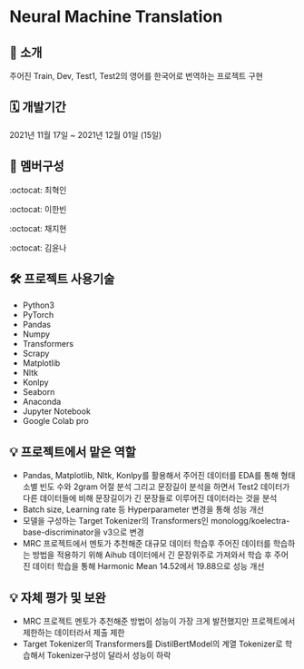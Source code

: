 # Neural Machine Translation

📌 소개
--
주어진 Train, Dev, Test1, Test2의 영어를 한국어로 번역하는 프로젝트 구현


🗓 개발기간
--
2021년 11월 17일 ~ 2021년 12월 01일 (15일)


🧙 멤버구성
--
:octocat: 최혁인

:octocat: 이한빈

:octocat: 채지현

:octocat: 김윤나


🛠 프로젝트 사용기술
--
* Python3
* PyTorch
* Pandas
* Numpy
* Transformers
* Scrapy
* Matplotlib
* Nltk
* Konlpy
* Seaborn
* Anaconda
* Jupyter Notebook
* Google Colab pro



💡 프로젝트에서 맡은 역할
--
* Pandas, Matplotlib, Nltk, Konlpy를 활용해서 주어진 데이터를 EDA를 통해 형태소별 빈도 수와 2gram 어절 분석 그리고 문장길이 분석을 하면서 Test2 데이터가 다른 데이터들에 비해 문장길이가 긴 문장들로 이루어진 데이터라는 것을 분석
* Batch size, Learning rate 등 Hyperparameter 변경을 통해 성능 개선
* 모델을 구성하는 Target Tokenizer의 Transformers인 monologg/koelectra-base-discriminator을 v3으로 변경
* MRC 프로젝트에서 멘토가 추천해준 대규모 데이터 학습후 주어진 데이터를 학습하는 방법을 적용하기 위해 Aihub 데이터에서 긴 문장위주로 가져와서 학습 후 주어진 데이터 학습을 통해 Harmonic Mean 14.52에서 19.88으로 성능 개선

💡 자체 평가 및 보완 
--
* MRC 프로젝트 멘토가 추천해준 방법이 성능이 가장 크게 발전했지만 프로젝트에서 제한하는 데이터라서 제출 제한
* Target Tokenizer의 Transformers를 DistilBertModel의 계열 Tokenizer로 학습해서 Tokenizer구성이 달라서 성능이 하락
